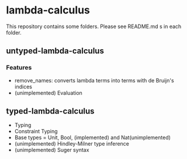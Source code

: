 # lambda-calculus
This repository contains some folders.
Please see README.md s in each folder.

## untyped-lambda-calculus
### Features
- remove_names: converts lambda terms into terms with de Bruijn's indices
- (unimplemented) Evaluation

## typed-lambda-calculus
- Typing
- Constraint Typing
- Base types = Unit, Bool, (implemented) and Nat(unimplemented)
- (unimplemented) Hindley-Milner type inference
- (unimplemented) Suger syntax